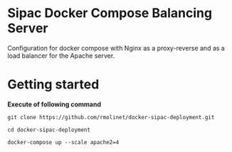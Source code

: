 # Sipac Docker Compose Balancing Server
Configuration for docker compose with Nginx as a proxy-reverse and as a load balancer for the Apache server.

# Getting started

**Execute of following command**

`git clone https://github.com/rmolinet/docker-sipac-deployment.git`

`cd docker-sipac-deployment`

`docker-compose up --scale apache2=4`
